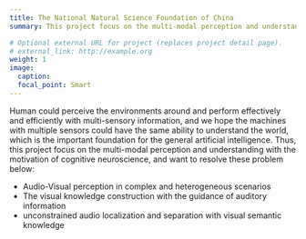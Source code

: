 ```yaml
---
title: The National Natural Science Foundation of China
summary: This project focus on the multi-modal perception and understanding with the motivation of cognitive neuroscience.

# Optional external URL for project (replaces project detail page).
# external_link: http://example.org
weight: 1
image:
  caption:
  focal_point: Smart
---
```

Human could perceive the environments around and perform effectively and efficiently with multi-sensory information, and we hope the machines with multiple sensors could have the same ability to understand the world, which is the important foundation for the general artificial intelligence. Thus, this project focus on the multi-modal perception and understanding with the motivation of cognitive neuroscience, and want to resolve these problem below:

+ Audio-Visual perception in complex and heterogeneous scenarios
+ The visual knowledge construction with the guidance of auditory information
+ unconstrained audio localization and separation with visual semantic knowledge
